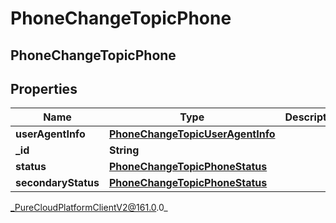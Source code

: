 # PhoneChangeTopicPhone

## PhoneChangeTopicPhone

## Properties

|Name | Type | Description | Notes|
|------------ | ------------- | ------------- | -------------|
| **userAgentInfo** | [**PhoneChangeTopicUserAgentInfo**](PhoneChangeTopicUserAgentInfo) |  | [optional] |
| **_id** | **String** |  | [optional] |
| **status** | [**PhoneChangeTopicPhoneStatus**](PhoneChangeTopicPhoneStatus) |  | [optional] |
| **secondaryStatus** | [**PhoneChangeTopicPhoneStatus**](PhoneChangeTopicPhoneStatus) |  | [optional] |



_PureCloudPlatformClientV2@161.0.0_

